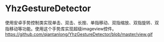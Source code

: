 # YhzGestureDetector
使用安卓手势控制类实现单击、双击、长按、单指移动、双指缩放、双指旋转、双指移动等功能。使用这个手势库实现超级imageview控件。
https://github.com/qiantanlong/YhzGestureDetector/blob/master/view.gif
